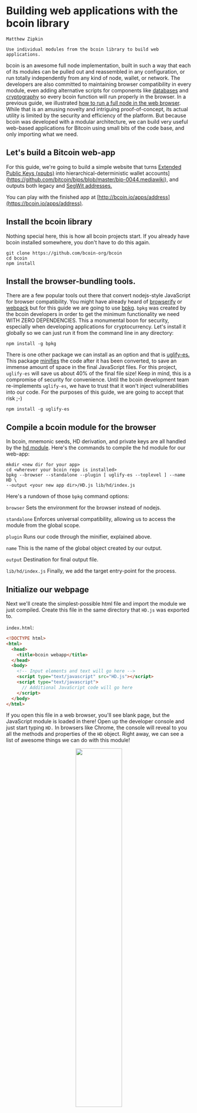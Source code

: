 
# Building web applications with the bcoin library

```post-author
Matthew Zipkin
```

```post-description
Use individual modules from the bcoin library to build web applications.
```

bcoin is an awesome full node implementation, built in such a way that
each of its modules can be pulled out and reassembled in any configuration, or
run totally independently from any kind of node, wallet, or network. The developers
are also committed to maintaining browser compatibility in every module, even
adding alternative scripts for components like [databases](https://github.com/bcoin-org/bdb/blob/master/lib/level-browser.js)
and [cryptography](https://github.com/bcoin-org/bcrypto/blob/master/lib/js/sha256.js)
so every bcoin function will run properly in the browser. In a previous guide, we
illustrated [how to run a full node in the web browser](https://bcoin.io/guides/browser).
While that is an amusing novelty and intriguing proof-of-concept, its actual utility is
limited by the security and efficiency of the platform. But because bcoin was developed
with a modular architecture, we can build very useful web-based applications for Bitcoin
using small bits of the code base, and only importing what we need.

## Let's build a Bitcoin web-app

For this guide, we're going to build a simple website that turns
[Extended Public Keys (xpubs)](https://github.com/bitcoin/bips/blob/master/bip-0032.mediawiki#Extended_keys)
into hierarchical-deterministic wallet accounts](https://github.com/bitcoin/bips/blob/master/bip-0044.mediawiki),
and outputs both legacy and
[SegWit addresses.](https://github.com/bitcoin/bips/blob/master/bip-0173.mediawiki)

You can play with the finished app at [http://bcoin.io/apps/address](https://bcoin.io/apps/address).

## Install the bcoin library

Nothing special here, this is how all bcoin projects start. If you already have
bcoin installed somewhere, you don't have to do this again.

```
git clone https://github.com/bcoin-org/bcoin
cd bcoin
npm install
```

## Install the browser-bundling tools.

There are a few popular tools out there that convert nodejs-style JavaScript for
browser compatibility. You might have already heard of [browserify](https://www.npmjs.com/package/browserify)
or [webpack](https://www.npmjs.com/package/webpack) but for this guide we are going
to use [bpkg](https://www.npmjs.com/package/bpkg). `bpkg` was created by the bcoin
developers in order to get the minimum functionality we need WITH ZERO DEPENDENCIES.
This a monumental boon for security, especially when developing applications for cryptocurrency.
Let's install it globally so we can just run it from the command line in any directory:

```
npm install -g bpkg
```

There is one other package we can install as an option and that is [uglify-es.](https://www.npmjs.com/package/uglify-es)
This package [minifies](https://en.wikipedia.org/wiki/Minification_%28programming%29)
the code after it has been converted, to save an immense amount of space in the
final JavaScript files. For this project, `uglify-es` will save us about 40% of
the final file size! Keep in mind, this is a compromise of security for convenience.
Until the bcoin development team re-implements `uglify-es`, we have to trust that
it won't inject vulnerabilities into our code. For the purposes of this guide, we
are going to accept that risk ;-)

```
npm install -g uglify-es
```

## Compile a bcoin module for the browser

In bcoin, mnemonic seeds, HD derivation, and private keys are all handled by the
[hd module](https://github.com/bcoin-org/bcoin/tree/master/lib/hd). Here's the commands
to compile the hd module for our web-app:

```
mkdir <new dir for your app>
cd <wherever your bcoin repo is installed>
bpkg --browser --standalone --plugin [ uglify-es --toplevel ] --name HD \
--output <your new app dir>/HD.js lib/hd/index.js
```

Here's a rundown of those `bpkg` command options:

`browser` Sets the environment for the browser instead of nodejs.

`standalone` Enforces universal compatibility, allowing us to access the module
from the global scope.

`plugin` Runs our code through the minifier, explained above.

`name` This is the name of the global object created by our output.

`output` Destination for final output file.

`lib/hd/index.js` Finally, we add the target entry-point for the process.

## Initialize our webpage

Next we'll create the simplest-possible html file and import the module we just compiled.
Create this file in the same directory that `HD.js` was exported to.

`index.html`:
```html
<!DOCTYPE html>
<html>
  <head>
    <title>bcoin webapp</title>
  </head>
  <body>
    <!-- Input elements and text will go here -->
    <script type="text/javascript" src="HD.js"></script>
    <script type="text/javascript">
      // Additional JavaScript code will go here
    </script>
  </body>
</html> 
```

If you open this file in a web browser, you'll see blank page, but the JavaScript
module is loaded in there! Open up the developer console and just start typing `HD.`
In browsers like Chrome, the console will reveal to you all the methods and properties
of the `HD` object. Right away, we can see a list of awesome things we can do with
this module!

<div style='text-align: center'>
   <img src='../assets/images/guides/webapp-hd-console.png' style='width:50%'>
 </div>

## Create an HD object from a user's xpub

Let's add a text-input field to the webpage for the user to type in a mnemonic phrase:

```html
<label for='xpub'>Extended public key: </label>
<input id='xpub' oninput='parseXpub()'>
<div id='xpub-check'></div>
```

You can add some CSS here too but the really important bit is `oninput=parseXpub()`.
This is telling the page to call a JavaScript function every time anything is typed or
changed in the text field. We'll write that function next and insert it after the `<script>`
tag in the HTML page. The first thing we want to do is parse the user's input and
return an error if the key isn't valid -- bcoin will take care of all the hard work!
Creating a bcoin `HD` object from a base58-encoded xpub is simple, we'll just wrap it
in a decent user experience:

```javascript
function parseXpub() {
  const string = document.getElementById('xpub').value;
  let xpub;
  try {

    // attempt to create an HD object from the input string
    xpub = HD.fromBase58(string);

  } catch (e) {

    // if the string is malformed, an error will be thrown
    document.getElementById('xpub-check').innerHTML = `Bad xpub: ${e.message}`;
    return false;

  }
  document.getElementById('xpub-check').innerHTML = `xpub OK`;
}
```

At this point you can already paste an xpub string into the text field, and it will display
an error if the key is not complete and valid. You can try changing one character and see the
error detection. For testing purposes, you can use
[this example xpub from the BIP32 spec](https://github.com/bitcoin/bips/blob/master/bip-0032.mediawiki#Test_Vectors):

`xpub6D4BDPcP2GT577Vvch3R8wDkScZWzQzMMUm3PWbmWvVJrZwQY4VUNgqFJPMM3No2dFDFGTsxxpG5uJh7n7epu4trkrX7x7DogT5Uv6fcLW5`

## Extract the metadata encoded by the key

Extended Public Keys are packed with details about how they were derived. We'll
pull some of that information out and display it to the user. We can tell right
away by the string's prefix what network it is for. In bcoin, key prefixes are defined
by each network in the
[protocol/networks.js](https://github.com/bcoin-org/bcoin/blob/master/lib/protocol/networks.js)
file. The xpub also tells us how far down the derivation tree it is, and at what index.
In BIP44 paths, the index is a "hardened" key often referred to as the "account index".
Simply by instantiating an `HD` object, bcoin has already extracted those properties.

Let's print out those data to a new `div` in the webpage.
Add some more lines to the `parseXpub()` function started already:

```javascript
function parseXpub() {
  ...

  // derive network from first letter of string
  const names = {
    x: 'main',
    t: 'testnet',
    r: 'regtest',
    s: 'simnet'
  };
  const network = names[string[0]];

  // get all other metadata imported by bcoin
  const depth = xpub.depth;
  const childIndex = xpub.childIndex;
  const hard = childIndex >= HD.common.HARDENED;
  const account = hard ? (childIndex - HD.common.HARDENED) : childIndex;

  // compose output and insert into html
  let explain = '';
  explain += `Network: ${network}<br>`;
  explain += `Depth: ${depth}<br>`;
  explain += `Child Index: ${account + (hard ? "'" : '')}<br>`;
  document.getElementById('explain').innerHTML = explain;
}
```

Then somewhere in the body of the html document, add a target for the output:

```html
<div id='explain'></div>
```

## Derive child keys from the BIP32 path

Now that we have a master public key, we can generate an (almost) infinite number
of Bitcoin addresses. The bcoin wallet is designed to follow 
[BIP44](https://github.com/bitcoin/bips/blob/master/bip-0044.mediawiki) which
specifies a series of derivations and a function for each level. It's a standard
path that many Bitcoin wallets follow with a hardened account index, a "soft" branch
index to specify receive or change, and finally an incremented index for addresses.
For the purposes of this guide, we'll assume only BIP44 xpubs are being entered,
and allow the user to derive these typical addresses.

For testing this, let's use a BIP44-based xpub example:

`tpubDC5FSnBiZDMmhiuCmWAYsLwgLYrrT9rAqvTySfuCCrgsWz8wxMXUS9Tb9iVMvcRbvFcAHGkMD5Kx8koh4GquNGNTfohfk7pgjhaPCdXpoba`

We'll get a user-input path with defaults set to `receive` address (as opposed to `change`)
and address index `0`. Notice again how we call the whole chain of derivation functions
any time a value is changed with the attribute `onchange='parseXpub()'`.

```html
<div>
  Derivation path:
  <input type='number' onchange='parseXpub()' id='branch' min='0' value='0'>/
  <input type='number' onchange='parseXpub()' id='index' min='0' value='0'>
</div>
```

In bcoin, traversing the HD path of keys is a recursive process, so once we get the
user input, it's a pretty simple chain to get the key we want. The second parameter
we're passing here to each `derive()` call is a boolean that represents `hardened`
derivation. Learn more about that
[here](https://bitcoin.stackexchange.com/questions/37488/eli5-whats-the-difference-between-a-child-key-and-a-hardened-child-key-in-bip3)
and [here](https://bitcoin.stackexchange.com/questions/37826/best-practices-for-hardened-keys-in-hd-wallets).

Continue the `parseXpub()` function as follows:

```javascript
function parseXpub() {
  ...

  // gather the value of all the input fields
  const branch = parseInt(document.getElementById('branch').value);
  const index = parseInt(document.getElementById('index').value);

  // derive a key from a key from the master :-)
  const key = xpub.derive(branch, false).derive(index, false);
}
```

## Derive address from key

Now that we can import a master public key and generate any child key the user wants, we
need to derive from that key a usable Bitcoin address. This is actually a function
the bcoin `HD` module can _not_ do. So we'll need to import just one more tiny bit
of the bcoin library: `KeyRing`.

With `bpkg`, exporting modules from bcoin is a cinch:

```
cd <wherever your bcoin repo is installed>
bpkg --browser --standalone --plugin [ uglify-es --toplevel ] --name KeyRing \
--output <your app dir>/KeyRing.js lib/primitives/keyring.js
```

Add the new `keyring` module to your webapp:

```html
<script type='text/javascript' src='KeyRing.js'></script>
```

Now we can access the `KeyRing` module, create `KeyRing` objects from private keys,
and get the addresses. We'll actually make two `KeyRing`'s so we can derive both legacy
and SegWit addresses. First, add a `<div>` for the output to fill in:

```html
<div id='address'></div>
```

Then add this code to the end of the `parseXpub()` function:

```javascript
function parseXpub() {
  ...

  // create a KeyRing object from the derived private key
  const ringLegacy = KeyRing.fromPublic(key.publicKey);

  // set witness to false for legacy address
  ringLegacy.witness = false;

  // get the address in base58 format for this network
  const legAddr = ringLegacy.getAddress('base58', network);

  // do it all again but this time with witness enabled
  const ringWitness = KeyRing.fromPublic(key.publicKey);
  ringWitness.witness = true;
  const witAddr = ringWitness.getAddress('string', network);
    
  // print the output in to the HTML elements
  let addrInfo = '';
  addrInfo += `Legacy address: ${legAddr}<br>`;
  addrInfo += `SegWit address: ${witAddr}`;
  document.getElementById('address').innerHTML = addrInfo;
}
```

I added some bells and whistles to the final version. [You can review the source code
here.](https://github.com/bcoin-org/bcoin-org.github.io/blob/staging/apps/address/index.html)

## A word about security

Web browsers are inherently dangerous environments. Browser plugins can modify any
content or
[JavaScript function on the page](https://github.com/w3c/webcrypto/issues/107),
and web sites are easy vectors for
phishing attacks. Tools like ours are nice because they can work on almost any
platform, or be imported into an [Electron](https://electronjs.org/) app or
[Cordova](https://cordova.apache.org/) app, where the environment can be better
secured. Verify whatever source code you can, only run trusted software, and use
offline machines whenever possible for these types of calculations!

## What's next

bcoin has a JavaScript module for every Bitcoin function you can think of: keys,
transactions, blocks, wallets, output scripts...! There's a lot you can do without
running any kind of node. The simplicity of bcoin means you can create stand-alone
web applications and run them online or offline.
[Sign transactions](https://github.com/bcoin-org/bcoin/blob/master/lib/primitives/mtx.js#L1038)
on an air-gapped computer, or use the
[script parser](https://github.com/bcoin-org/bcoin/blob/master/lib/script/script.js)
to test complicated smart contracts.

You can even connect to actual running full or SPV node!
[bcoin has an HTTP API](https://bcoin.io/api-docs) which you could link to from your
webapp. You could even use `bpkg` to bundle a
[complete node and wallet client](https://github.com/bcoin-org/bclient) and connect
to your bcoin node via websockets!

Whatever you build, be sure to let us know! We want to hear from you on
[Twitter](https://twitter.com/Bcoin), [GitHub](https://github.com/bcoin-org/bcoin)
or [Slack](http://bcoin.io/slack-signup.html).


